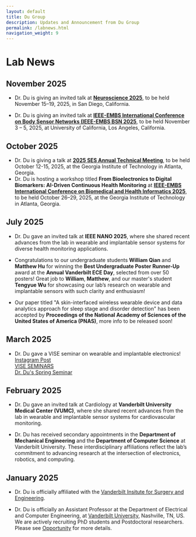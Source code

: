 ```yaml
---
layout: default
title: Du Group 
description: Updates and Announcement from Du Group
permalink: /labnews.html
navigation_weight: 9
---
```


# Lab News

## November 2025
* Dr. Du is giving an invited talk at **[Neuroscience 2025](https://www.sfn.org/meetings/neuroscience-2025)**, to be held November 15–19, 2025, in San Diego, California.

* Dr. Du is giving an invited talk at **[IEEE-EMBS International Conference on Body Sensor Networks (IEEE-EMBS BSN 2025](https://bsn.embs.org/2025/)**, to be held November 3 – 5, 2025, at University of California, Los Angeles, California.  

## October 2025
* Dr. Du is giving a talk at **[2025 SES Annual Technical Meeting](https://sites.gatech.edu/2025ses/)**, to be held October 12-15, 2025, at the Georgia Institute of Technology in Atlanta, Georgia. 
* Dr. Du is hosting a workshop titled **From Bioelectronics to Digital Biomarkers: AI-Driven Continuous Health Monitoring** at **[IEEE-EMBS International Conference on Biomedical and Health Informatics 2025](https://bhi.embs.org/2025/)**, to be held October 26–29, 2025, at the Georgia Institute of Technology in Atlanta, Georgia. 

## July 2025
* Dr. Du gave an invited talk at **IEEE NANO 2025**, where she shared recent advances from the lab in wearable and implantable sensor systems for diverse health monitoring applications.

<!-- ## April 2025
* We are seeking **strong, motivated undergraduate students** to join our lab for **Summer Research** in the areas of **human physiology-enabled robotic teaching and interaction**, with real-world applications in **industrial environments**. This is an exciting opportunity to work on interdisciplinary projects at the intersection of **bioelectronics, robotics, and human-centered AI**. -->

* Congratulations to our undergraduate students **William Qian** and **Matthew Hu** for winning the **Best Undergraduate Poster Runner-Up** award at the **Annual Vanderbilt ECE Day**, selected from over 50 posters! Great job to **William**, **Matthew**, and our master's student **Tengyue Wu** for showcasing our lab’s research on wearable and implantable sensors with such clarity and enthusiasm!

* Our paper titled "A skin-interfaced wireless wearable device and data analytics approach for sleep stage and disorder detection" has been accepted by **Proceedings of the National Academy of Sciences of the United States of America (PNAS)**, more info to be released soon!

## March 2025
* Dr. Du gave a VISE seminar on wearable and implantable electronics!<br>
[Instagram Post](https://www.instagram.com/visevanderbilt/p/DHbnLctxN-Q/)<br>
[VISE SEMINARS](https://www.vanderbilt.edu/vise/category/media/)<br>
[Dr. Du's Spring Seminar](https://www.vanderbilt.edu/vise/vise-spring-seminar-with-yayun-du-phd/)<br>

## February 2025
* Dr. Du gave an invited talk at Cardiology at **Vanderbilt University Medical Center (VUMC)**, where she shared recent advances from the lab in wearable and implantable sensor systems for cardiovascular monitoring.

* Dr. Du has received secondary appointments in the **Department of Mechanical Engineering** and the **Department of Computer Science** at Vanderbilt University. These interdisciplinary affiliations reflect the lab’s commitment to advancing research at the intersection of electronics, robotics, and computing.

## January 2025
* Dr. Du is officially affiliated with the [Vanderbilt Insitute for Surgery and Engineering](https://www.vanderbilt.edu/vise/).

* Dr. Du is officially an Assistant Professor at the Department of Electrical and Computer Engineering, at [Vanderbilt University](https://www.vanderbilt.edu/), Nashville, TN, US. We are actively recruiting PhD students and Postdoctoral researchers. Please see [Opportunity](./opportunity) for more details.